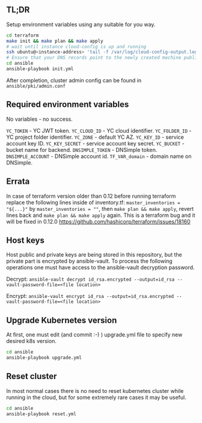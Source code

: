 ## TL;DR

Setup environment variables using any suitable for you way.

```sh
cd terraform
make init && make plan && make apply
# wait until instance cloud-config is up and running
ssh ubuntu@<instance-address> 'tail -f /var/log/cloud-config-output.log'
# Ensure that your DNS records point to the newly created machine public IPs.
cd ansible
ansible-playbook init.yml
```

After completion, cluster admin config can be found in `ansible/pki/admin.conf`

## Required environment variables

No variables - no success.

`YC_TOKEN` - YC JWT token.
`YC_CLOUD_ID` - YC cloud identifier.
`YC_FOLDER_ID` - YC project folder identifier.
`YC_ZONE` - default YC AZ.
`YC_KEY_ID` - service account key ID.
`YC_KEY_SECRET` - service account key secret.
`YC_BUCKET` - bucket name for backend.
`DNSIMPLE_TOKEN` - DNSimple token.
`DNSIMPLE_ACCOUNT` - DNSimple account id.
`TF_VAR_domain` - domain name on DNSimple.

## Errata

In case of terraform version older than 0.12 before running terraform replace the following lines inside of inventory.tf: `master_inventories = "${...}"` by `master_inventories = ""`, then `make plan && make apply`, revert lines back and `make plan && make apply` again. This is a terraform bug and it will be fixed in 0.12.0 https://github.com/hashicorp/terraform/issues/18160

## Host keys

Host public and private keys are being stored in this repository, but the private part is encrypted by ansible-vault. To process the following operations one must have access to the ansible-vault decryption password.

Decrypt: `ansible-vault decrypt id_rsa.encrypted --output=id_rsa --vault-password-file=<file location>`

Encrypt: `ansible-vault encrypt id_rsa --output=id_rsa.encrypted --vault-password-file=<file location>`

## Upgrade Kubernetes version

At first, one must edit (and commit :-) ) upgrade.yml file to specify new desired k8s version.

```sh
cd ansible
ansible-playbook upgrade.yml
```

## Reset cluster

In most normal cases there is no need to reset kubernetes cluster while running in the cloud, but for some extremely rare cases it may be useful.

```sh
cd ansible
ansible-playbook reset.yml
```
